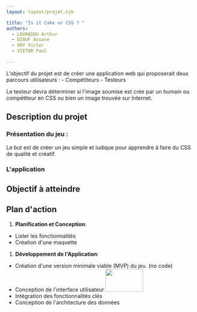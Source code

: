 ```yaml
---
layout: layout/projet.njk

title: "Is it Cake or CSS ? "
authors:
  - LOURADOU Arthur
  - DIOUF Assane
  - ORY Victor
  - VIETOR Paul

---
```


L'objectif du projet est de créer une application web qui proposerait deux parcours utilisateurs : 
    - Compétiteurs
    - Testeurs

Le testeur devra déterminer si l'image soumise est crée par un humain ou compétiteur en CSS ou bien un image trouvée sur Internet. 

## Description du projet

### Présentation du jeu :

Le but est de créer un jeu simple et ludique pour apprendre à faire du CSS de qualité et créatif.


### L'application 



## Objectif à atteindre

## Plan d'action

1. **Planification et Conception**:

- Lister les fonctionnalités
- Création d'une maquette

1. **Développement de l'Application**:
- Création d'une version minimale viable (MVP) du jeu. (no code)
- Conception de l'interface utilisateur <img src="flutter.png" width="100" height="60">
- Intégration des fonctionnalités clés
- Conception de l'architecture des données